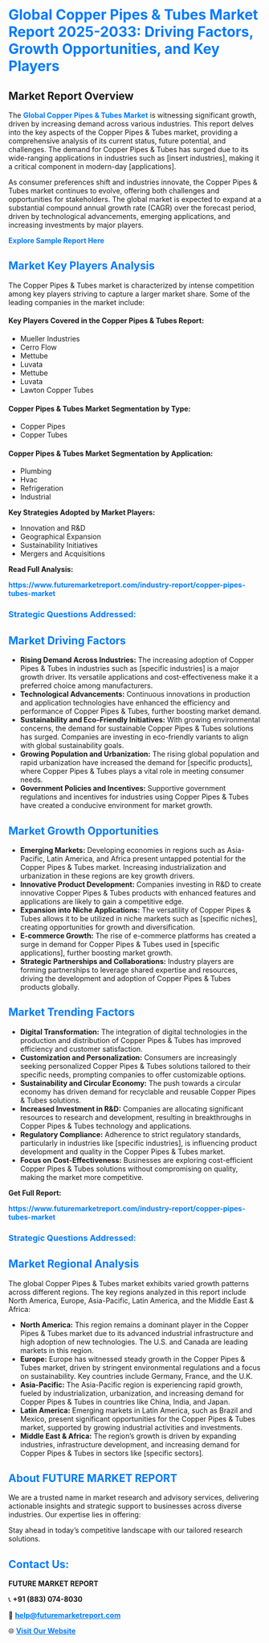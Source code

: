 <h1 style="color: #007BFF;">Global Copper Pipes & Tubes Market Report 2025-2033: Driving Factors, Growth Opportunities, and Key Players</h1>

<section id="overview">
<h2>Market Report Overview</h2>
<p>The <a href="https://www.futuremarketreport.com/industry-report/copper-pipes-tubes-market" style="color: #007BFF; text-decoration: none;"><strong>Global Copper Pipes & Tubes Market</strong></a> is witnessing significant growth, driven by increasing demand across various industries. This report delves into the key aspects of the Copper Pipes & Tubes market, providing a comprehensive analysis of its current status, future potential, and challenges. The demand for Copper Pipes & Tubes has surged due to its wide-ranging applications in industries such as [insert industries], making it a critical component in modern-day [applications].</p>
<p>As consumer preferences shift and industries innovate, the Copper Pipes & Tubes market continues to evolve, offering both challenges and opportunities for stakeholders. The global market is expected to expand at a substantial compound annual growth rate (CAGR) over the forecast period, driven by technological advancements, emerging applications, and increasing investments by major players.</p>
</section>

<section id="overview">
<p><a href="https://www.futuremarketreport.com/request-sample/reportId=30144" style="color: #007BFF; text-decoration: none;"><strong>Explore Sample Report Here</strong></a></p>
</section>

<section id="key-players">
<h2 style="color: #007BFF;">Market Key Players Analysis</h2>
<p>The Copper Pipes & Tubes market is characterized by intense competition among key players striving to capture a larger market share. Some of the leading companies in the market include:</p>
<h4>Key Players Covered in the Copper Pipes & Tubes Report:</h4>
<ul><li>Mueller Industries</li><li>Cerro Flow</li><li>Mettube</li><li>Luvata</li><li>Mettube</li><li>Luvata</li><li>Lawton Copper Tubes</li></ul>
<h4>Copper Pipes & Tubes Market Segmentation by Type:</h4>
<ul><li>Copper Pipes</li><li>Copper Tubes</li></ul>

<h4>Copper Pipes & Tubes Market Segmentation by Application:</h4>
<ul><li>Plumbing</li><li>Hvac</li><li>Refrigeration</li><li>Industrial</li></ul>
<p><strong>Key Strategies Adopted by Market Players:</strong></p>
<ul>
<li>Innovation and R&D</li>
<li>Geographical Expansion</li>
<li>Sustainability Initiatives</li>
<li>Mergers and Acquisitions</li>
</ul>
</section>

<section>
<p><strong>Read Full Analysis: </strong></p><a href="https://www.futuremarketreport.com/industry-report/copper-pipes-tubes-market" style="color: #007BFF; text-decoration: none;"><strong>https://www.futuremarketreport.com/industry-report/copper-pipes-tubes-market</strong></a>
<h3 style="color: #007BFF;">Strategic Questions Addressed:</h3>
</section>

<section id="driving-factors">
<h2 style="color: #007BFF;">Market Driving Factors</h2>
<ul>
<li><strong>Rising Demand Across Industries:</strong> The increasing adoption of Copper Pipes & Tubes in industries such as [specific industries] is a major growth driver. Its versatile applications and cost-effectiveness make it a preferred choice among manufacturers.</li>
<li><strong>Technological Advancements:</strong> Continuous innovations in production and application technologies have enhanced the efficiency and performance of Copper Pipes & Tubes, further boosting market demand.</li>
<li><strong>Sustainability and Eco-Friendly Initiatives:</strong> With growing environmental concerns, the demand for sustainable Copper Pipes & Tubes solutions has surged. Companies are investing in eco-friendly variants to align with global sustainability goals.</li>
<li><strong>Growing Population and Urbanization:</strong> The rising global population and rapid urbanization have increased the demand for [specific products], where Copper Pipes & Tubes plays a vital role in meeting consumer needs.</li>
<li><strong>Government Policies and Incentives:</strong> Supportive government regulations and incentives for industries using Copper Pipes & Tubes have created a conducive environment for market growth.</li>
</ul>
</section>

<section id="growth-opportunities">
<h2 style="color: #007BFF;">Market Growth Opportunities</h2>
<ul>
<li><strong>Emerging Markets:</strong> Developing economies in regions such as Asia-Pacific, Latin America, and Africa present untapped potential for the Copper Pipes & Tubes market. Increasing industrialization and urbanization in these regions are key growth drivers.</li>
<li><strong>Innovative Product Development:</strong> Companies investing in R&D to create innovative Copper Pipes & Tubes products with enhanced features and applications are likely to gain a competitive edge.</li>
<li><strong>Expansion into Niche Applications:</strong> The versatility of Copper Pipes & Tubes allows it to be utilized in niche markets such as [specific niches], creating opportunities for growth and diversification.</li>
<li><strong>E-commerce Growth:</strong> The rise of e-commerce platforms has created a surge in demand for Copper Pipes & Tubes used in [specific applications], further boosting market growth.</li>
<li><strong>Strategic Partnerships and Collaborations:</strong> Industry players are forming partnerships to leverage shared expertise and resources, driving the development and adoption of Copper Pipes & Tubes products globally.</li>
</ul>
</section>

<section id="trending-factors">
<h2 style="color: #007BFF;">Market Trending Factors</h2>
<ul>
<li><strong>Digital Transformation:</strong> The integration of digital technologies in the production and distribution of Copper Pipes & Tubes has improved efficiency and customer satisfaction.</li>
<li><strong>Customization and Personalization:</strong> Consumers are increasingly seeking personalized Copper Pipes & Tubes solutions tailored to their specific needs, prompting companies to offer customizable options.</li>
<li><strong>Sustainability and Circular Economy:</strong> The push towards a circular economy has driven demand for recyclable and reusable Copper Pipes & Tubes solutions.</li>
<li><strong>Increased Investment in R&D:</strong> Companies are allocating significant resources to research and development, resulting in breakthroughs in Copper Pipes & Tubes technology and applications.</li>
<li><strong>Regulatory Compliance:</strong> Adherence to strict regulatory standards, particularly in industries like [specific industries], is influencing product development and quality in the Copper Pipes & Tubes market.</li>
<li><strong>Focus on Cost-Effectiveness:</strong> Businesses are exploring cost-efficient Copper Pipes & Tubes solutions without compromising on quality, making the market more competitive.</li>
</ul>
</section>

<section>
<p><strong>Get Full Report: </strong></p><a href="https://www.futuremarketreport.com/industry-report/copper-pipes-tubes-market" style="color: #007BFF; text-decoration: none;"><strong>https://www.futuremarketreport.com/industry-report/copper-pipes-tubes-market</strong></a>
<h3 style="color: #007BFF;">Strategic Questions Addressed:</h3>
</section>


<section id="regional-analysis">
<h2 style="color: #007BFF;">Market Regional Analysis</h2>
<p>The global Copper Pipes & Tubes market exhibits varied growth patterns across different regions. The key regions analyzed in this report include North America, Europe, Asia-Pacific, Latin America, and the Middle East & Africa:</p>
<ul>
<li><strong>North America:</strong> This region remains a dominant player in the Copper Pipes & Tubes market due to its advanced industrial infrastructure and high adoption of new technologies. The U.S. and Canada are leading markets in this region.</li>
<li><strong>Europe:</strong> Europe has witnessed steady growth in the Copper Pipes & Tubes market, driven by stringent environmental regulations and a focus on sustainability. Key countries include Germany, France, and the U.K.</li>
<li><strong>Asia-Pacific:</strong> The Asia-Pacific region is experiencing rapid growth, fueled by industrialization, urbanization, and increasing demand for Copper Pipes & Tubes in countries like China, India, and Japan.</li>
<li><strong>Latin America:</strong> Emerging markets in Latin America, such as Brazil and Mexico, present significant opportunities for the Copper Pipes & Tubes market, supported by growing industrial activities and investments.</li>
<li><strong>Middle East & Africa:</strong> The region’s growth is driven by expanding industries, infrastructure development, and increasing demand for Copper Pipes & Tubes in sectors like [specific sectors].</li>
</ul>
</section>

<footer>
<h2 style="color: #007BFF;">About FUTURE MARKET REPORT</h2>
<p>We are a trusted name in market research and advisory services, delivering actionable insights and strategic support to businesses across diverse industries. Our expertise lies in offering:</p>

<p>Stay ahead in today’s competitive landscape with our tailored research solutions.</p>

<h2 style="color: #007BFF;">Contact Us:</h2>
<p><strong>FUTURE MARKET REPORT</strong></p>
<p>📞 <strong>+91 (883) 074-8030</strong></p>
<p>📧 <strong><a href="mailto:help@futuremarketreport.com" style="color: #007BFF;">help@futuremarketreport.com</a></strong></p>
<p>🌐 <strong><a href="https://www.futuremarketreport.com/" style="color: #007BFF;">Visit Our Website</a></strong></p>
</footer>